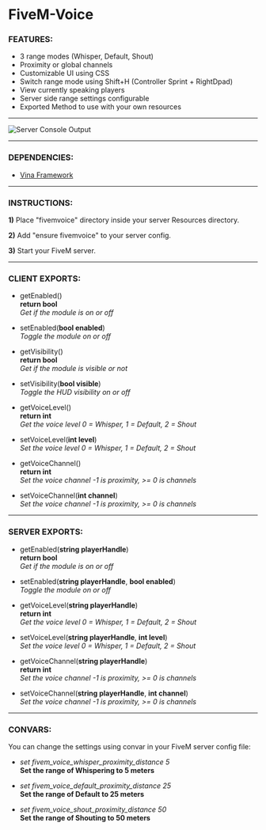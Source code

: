 # FiveM-Voice

### FEATURES:
- 3 range modes (Whisper, Default, Shout)
- Proximity or global channels
- Customizable UI using CSS
- Switch range mode using Shift+H (Controller Sprint + RightDpad)
- View currently speaking players
- Server side range settings configurable
- Exported Method to use with your own resources
  
---
  
![Server Console Output](https://i.imgur.com/r3eYRmC.png)
  
---
  
### DEPENDENCIES:
- [Vina Framework](https://github.com/VinaStar/Vina-Framework/releases)
  
---
   
### INSTRUCTIONS:
   
   **1)** Place "fivemvoice" directory inside your server Resources directory.
   
   **2)** Add "ensure fivemvoice" to your server config.
   
   **3)** Start your FiveM server.
   
---
  
### CLIENT EXPORTS:
- getEnabled()  
**return bool**  
*Get if the module is on or off*  
  
- setEnabled(**bool enabled**)  
*Toggle the module on or off*  
  
- getVisibility()  
**return bool**  
*Get if the module is visible or not*  
  
- setVisibility(**bool visible**)  
*Toggle the HUD visibility on or off*  
  
- getVoiceLevel()  
**return int**  
*Get the voice level 0 = Whisper, 1 = Default, 2 = Shout*  
  
- setVoiceLevel(**int level**)  
*Set the voice level 0 = Whisper, 1 = Default, 2 = Shout*  
  
- getVoiceChannel()  
**return int**  
*Set the voice channel -1 is proximity, >= 0 is channels*  
  
- setVoiceChannel(**int channel**)  
*Set the voice channel -1 is proximity, >= 0 is channels*  
  
---
  
### SERVER EXPORTS:
- getEnabled(**string playerHandle**)  
**return bool**  
*Get if the module is on or off*  
  
- setEnabled(**string playerHandle**, **bool enabled**)  
*Toggle the module on or off*  
  
- getVoiceLevel(**string playerHandle**)  
**return int**  
*Get the voice level 0 = Whisper, 1 = Default, 2 = Shout*  
  
- setVoiceLevel(**string playerHandle**, **int level**)  
*Set the voice level 0 = Whisper, 1 = Default, 2 = Shout*  
  
- getVoiceChannel(**string playerHandle**)  
**return int**  
*Set the voice channel -1 is proximity, >= 0 is channels*  
  
- setVoiceChannel(**string playerHandle**, **int channel**)  
*Set the voice channel -1 is proximity, >= 0 is channels*  
  
---
  
### CONVARS:
You can change the settings using convar in your FiveM server config file:
   
- *set fivem_voice_whisper_proximity_distance 5*  
**Set the range of Whispering to 5 meters**

- *set fivem_voice_default_proximity_distance 25*  
**Set the range of Default to 25 meters**

- *set fivem_voice_shout_proximity_distance 50*  
**Set the range of Shouting to 50 meters**

